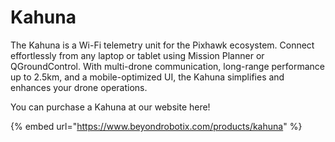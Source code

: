 # Kahuna

The Kahuna is a Wi-Fi telemetry unit for the Pixhawk ecosystem. Connect effortlessly from any laptop or tablet using Mission Planner or QGroundControl. With multi-drone communication, long-range performance up to 2.5km, and a mobile-optimized UI, the Kahuna simplifies and enhances your drone operations.

You can purchase a Kahuna at our website here!

{% embed url="https://www.beyondrobotix.com/products/kahuna" %}
